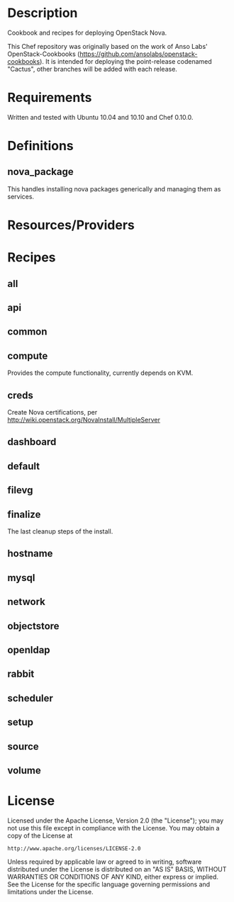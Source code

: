 Description
===========
Cookbook and recipes for deploying OpenStack Nova.

This Chef repository was originally based on the work of Anso Labs' OpenStack-Cookbooks (https://github.com/ansolabs/openstack-cookbooks). It is intended for deploying the point-release codenamed "Cactus", other branches will be added with each release.

Requirements
============
Written and tested with Ubuntu 10.04 and 10.10 and Chef 0.10.0. 

Definitions
===========
nova_package
------------
This handles installing nova packages generically and managing them as services.

Resources/Providers
===================

Recipes
=======
all
---

api
---

common
------

compute
-------
Provides the compute functionality, currently depends on KVM.

creds
-----
Create Nova certifications, per http://wiki.openstack.org/NovaInstall/MultipleServer

dashboard
---------

default
-------

filevg
------

finalize
--------
The last cleanup steps of the install.

hostname
--------

mysql
-----

network
-------

objectstore
-----------

openldap
--------

rabbit
------

scheduler
---------

setup
-----

source
------

volume
------

License
=======
Licensed under the Apache License, Version 2.0 (the "License");
you may not use this file except in compliance with the License.
You may obtain a copy of the License at

    http://www.apache.org/licenses/LICENSE-2.0

Unless required by applicable law or agreed to in writing, software
distributed under the License is distributed on an "AS IS" BASIS,
WITHOUT WARRANTIES OR CONDITIONS OF ANY KIND, either express or implied.
See the License for the specific language governing permissions and
limitations under the License.

